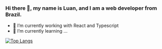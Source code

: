 ### Hi there 👋, my name is Luan, and I am a web developer from Brazil.

<!--
**luanmenezes0/luanmenezes0** is a ✨ _special_ ✨ repository because its `README.md` (this file) appears on your GitHub profile.

Here are some ideas to get you started:

- 🔭 I’m currently working on ...
- 🌱 I’m currently learning ...
- 👯 I’m looking to collaborate on ...
- 🤔 I’m looking for help with ...
- 💬 Ask me about ...
- 📫 How to reach me: ...
- 😄 Pronouns: ...
- ⚡ Fun fact: ...
-->

- 🔭 I’m currently working with React and Typescript
- 🌱 I’m currently learning ...

[![Top Langs](https://github-readme-stats.vercel.app/api/top-langs/?username=luanmenezes0)](https://github.com/anuraghazra/github-readme-stats)
